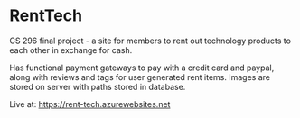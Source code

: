 # RentTech
CS 296 final project - a site for members to rent out technology products to each other in exchange for cash.

Has functional payment gateways to pay with a credit card and paypal, along with reviews and tags for user generated rent items.
Images are stored on server with paths stored in database.

Live at: https://rent-tech.azurewebsites.net
